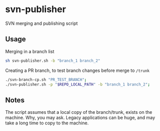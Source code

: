 # svn-publisher

SVN merging and publishing script

## Usage

Merging in a branch list

```sh
sh svn-publisher.sh -b "branch_1 branch_2"
```

Creating a PR branch, to test branch changes before merge to `/trunk`

```sh
./svn-branch-cp.sh "PR_TEST_BRANCH";
./svn-publisher.sh -p "$REPO_LOCAL_PATH" -b "branch_1 branch_2";
```

## Notes

The script assumes that a local copy of the branch/trunk, exists on the machine.
Why, you may ask. Legacy applications can be huge, and may take a long time to
copy to the machine.
